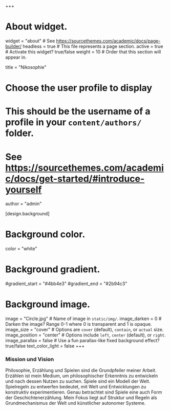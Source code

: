 +++

# About widget.
widget = "about"  # See https://sourcethemes.com/academic/docs/page-builder/
headless = true  # This file represents a page section.
active = true  # Activate this widget? true/false
weight = 10  # Order that this section will appear in.

title = "Nikosophie"

# Choose the user profile to display
# This should be the username of a profile in your `content/authors/` folder.
# See https://sourcethemes.com/academic/docs/get-started/#introduce-yourself
author = "admin"

[design.background]
  # Background color.
  color = "white"
  
  # Background gradient.
  #gradient_start = "#4bb4e3"
  #gradient_end = "#2b94c3"
  
  # Background image.
  image = "Circle.jpg"  # Name of image in `static/img/`.
  image_darken = 0  # Darken the image? Range 0-1 where 0 is transparent and 1 is opaque.
  image_size = "cover"  #  Options are `cover` (default), `contain`, or `actual` size.
  image_position = "center"  # Options include `left`, `center` (default), or `right`.
  image_parallax = false  # Use a fun parallax-like fixed background effect? true/false
  text_color_light = false
+++


### Mission und Vision

Philosophie, Erzählung und Spielen sind die Grundpfeiler meiner Arbeit. Erzählen ist mein Medium, um philosophischer Erkenntnis zu entwickeln und nach dessen Nutzen zu suchen. Spiele sind ein Modell der Welt. Spielregeln zu entwerfen bedeutet, mit Welt und Entwicklungen zu konstruktiv experimentieren. Genau betrachtet sind Spiele eine auch Form der Geschichtenerzählung. Mein Fokus liegt auf Struktur und Regeln als Grundmechanismus der Welt und künstlicher autonomer Systeme.
